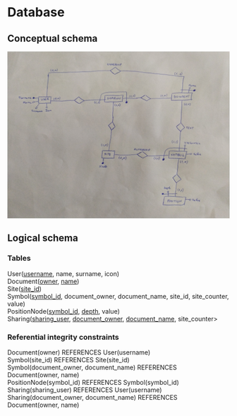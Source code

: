 # Database

## Conceptual schema
![image not found](images/er_diagram.jpg)

## Logical schema

### Tables
User(<ins>username</ins>, name, surname, icon)  
Document(<ins>owner</ins>, <ins>name</ins>)  
Site(<ins>site_id</ins>)  
Symbol(<ins>symbol_id</ins>, document_owner, document_name, site_id, site_counter, value)  
PositionNode(<ins>symbol_id</ins>, <ins>depth</ins>, value)  
Sharing(<ins>sharing_user</ins>, <ins>document_owner</ins>, <ins>document_name</ins>, site_counter>  

### Referential integrity constraints
Document(owner) REFERENCES User(username)  
Symbol(site_id) REFERENCES Site(site_id)  
Symbol(document_owner, document_name) REFERENCES Document(owner, name)  
PositionNode(symbol_id) REFERENCES Symbol(symbol_id)  
Sharing(sharing_user) REFERENCES User(username)  
Sharing(document_owner, document_name) REFERENCES Document(owner, name)
